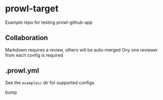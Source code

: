 # prowl-target

Example repo for testing prowl-github-app

## Collaboration

Markdown requires a review, others will be auto-merged
Ony one reviewer from each config is required

## .prowl.yml

See the `examples/` dir for supported configs

bump
